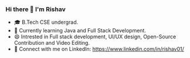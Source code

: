 ### Hi there 👋 I'm Rishav
- 🎓 B.Tech CSE undergrad.
- 🌱 Currently learning Java and Full Stack Development. 
- 😄 Intrested in Full stack development, UI/UX design, Open-Source Contribution and Video Editing.
- 🤝 Connect with me on LinkedIn: https://www.linkedin.com/in/rishav01/  
